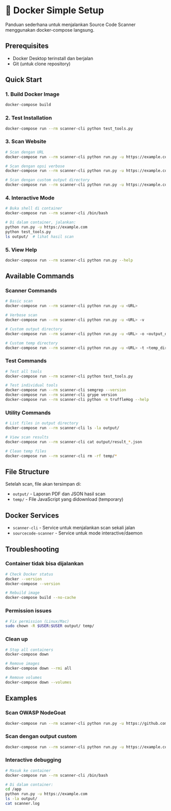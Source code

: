 # 🐳 Docker Simple Setup

Panduan sederhana untuk menjalankan Source Code Scanner menggunakan docker-compose langsung.

## Prerequisites
- Docker Desktop terinstall dan berjalan
- Git (untuk clone repository)

## Quick Start

### 1. Build Docker Image
```bash
docker-compose build
```

### 2. Test Installation
```bash
docker-compose run --rm scanner-cli python test_tools.py
```

### 3. Scan Website
```bash
# Scan dengan URL
docker-compose run --rm scanner-cli python run.py -u https://example.com

# Scan dengan opsi verbose
docker-compose run --rm scanner-cli python run.py -u https://example.com -v

# Scan dengan custom output directory
docker-compose run --rm scanner-cli python run.py -u https://example.com -o custom_output
```

### 4. Interactive Mode
```bash
# Buka shell di container
docker-compose run --rm scanner-cli /bin/bash

# Di dalam container, jalankan:
python run.py -u https://example.com
python test_tools.py
ls output/  # lihat hasil scan
```

### 5. View Help
```bash
docker-compose run --rm scanner-cli python run.py --help
```

## Available Commands

### Scanner Commands
```bash
# Basic scan
docker-compose run --rm scanner-cli python run.py -u <URL>

# Verbose scan
docker-compose run --rm scanner-cli python run.py -u <URL> -v

# Custom output directory
docker-compose run --rm scanner-cli python run.py -u <URL> -o <output_dir>

# Custom temp directory
docker-compose run --rm scanner-cli python run.py -u <URL> -t <temp_dir>
```

### Test Commands
```bash
# Test all tools
docker-compose run --rm scanner-cli python test_tools.py

# Test individual tools
docker-compose run --rm scanner-cli semgrep --version
docker-compose run --rm scanner-cli grype version
docker-compose run --rm scanner-cli python -m truffleHog --help
```

### Utility Commands
```bash
# List files in output directory
docker-compose run --rm scanner-cli ls -la output/

# View scan results
docker-compose run --rm scanner-cli cat output/result_*.json

# Clean temp files
docker-compose run --rm scanner-cli rm -rf temp/*
```

## File Structure

Setelah scan, file akan tersimpan di:
- `output/` - Laporan PDF dan JSON hasil scan
- `temp/` - File JavaScript yang didownload (temporary)

## Docker Services

- `scanner-cli` - Service untuk menjalankan scan sekali jalan
- `sourcecode-scanner` - Service untuk mode interactive/daemon

## Troubleshooting

### Container tidak bisa dijalankan
```bash
# Check Docker status
docker --version
docker-compose --version

# Rebuild image
docker-compose build --no-cache
```

### Permission issues
```bash
# Fix permission (Linux/Mac)
sudo chown -R $USER:$USER output/ temp/
```

### Clean up
```bash
# Stop all containers
docker-compose down

# Remove images
docker-compose down --rmi all

# Remove volumes
docker-compose down --volumes
```

## Examples

### Scan OWASP NodeGoat
```bash
docker-compose run --rm scanner-cli python run.py -u https://github.com/OWASP/NodeGoat -v
```

### Scan dengan output custom
```bash
docker-compose run --rm scanner-cli python run.py -u https://example.com -o my_reports
```

### Interactive debugging
```bash
# Masuk ke container
docker-compose run --rm scanner-cli /bin/bash

# Di dalam container:
cd /app
python run.py -u https://example.com
ls -la output/
cat scanner.log
```